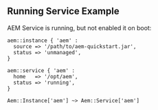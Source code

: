 ## Running Service Example

AEM Service is running, but not enabled it on boot:

~~~ puppet
aem::instance { 'aem' :
  source => '/path/to/aem-quickstart.jar',
  status => 'unmanaged',
}

aem::service { 'aem' :
  home   => '/opt/aem',
  status => 'running',
}

Aem::Instance['aem'] ~> Aem::Service['aem']
~~~
